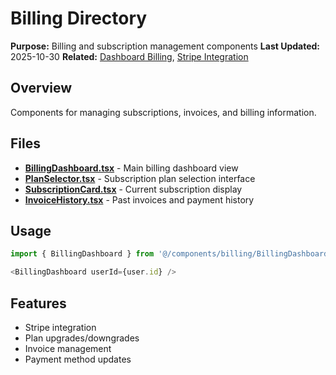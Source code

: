 # Billing Directory

**Purpose:** Billing and subscription management components
**Last Updated:** 2025-10-30
**Related:** [Dashboard Billing](/app/billing), [Stripe Integration](/lib/integrations)

## Overview

Components for managing subscriptions, invoices, and billing information.

## Files

- **[BillingDashboard.tsx](BillingDashboard.tsx)** - Main billing dashboard view
- **[PlanSelector.tsx](PlanSelector.tsx)** - Subscription plan selection interface
- **[SubscriptionCard.tsx](SubscriptionCard.tsx)** - Current subscription display
- **[InvoiceHistory.tsx](InvoiceHistory.tsx)** - Past invoices and payment history

## Usage

```typescript
import { BillingDashboard } from '@/components/billing/BillingDashboard';

<BillingDashboard userId={user.id} />
```

## Features

- Stripe integration
- Plan upgrades/downgrades
- Invoice management
- Payment method updates
